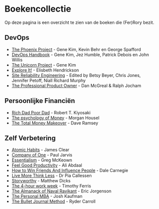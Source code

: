 # Boekencollectie

Op deze pagina is een overzicht te zien van de boeken die (Fer)Rory bezit.

## DevOps

- [The Phoenix Project](/boeken-devops.md#the-phoenix-project) - Gene Kim, Kevin Behr en George Spafford
- [DevOps Handbook](/boeken-devops.md#devops-handbook) - Gene Kim, Jez Humble, Patrick Debois en John Willis
- [The Unicorn Project](/boeken-devops.md#the-unicorn-project) - Gene Kim
- [Explore It!](/boeken-devops.md#explore-it) - Elisbeth Hendrickson
- [Site Reliability Engineering](/boeken-devops.md#site-reliability-engineering) - Edited by Betsy Beyer, Chris Jones, Jennifer Petoff, Niall Richard Murphy
- [The Professional Product Owner](/boeken-devops.md#the-professional-product-owner) - Dan McGreal & Ralph Jocham

## Persoonlijke Financiën

- [Rich Dad Poor Dad](/boeken-persoonlijke-financien.html#rich-dad-poor-dad) - Robert T. Kiyosaki
- [The psychology of Money](/boeken-persoonlijke-financien.html#the-psychology-of-money) - Morgan Housel
- [The Total Money Makeover](/boeken-persoonlijke-financien.html#the-total-money-makeover) - Dave Ramsey



## Zelf Verbetering

 - [Atomic Habits](/boeken-zelf-verbetering.md#atomic-habits) - James Clear
 - [Company of One](/boeken-zelf-verbetering.md#company-of-one) - Paul Jarvis
 - [Essentialism](/boeken-zelf-verbetering.md#essentialism) - Greg McKeown
 - [Feel Good Productivity](/boeken-zelf-verbetering.md#feel-good-productivity) - Ali Abdaal
 - [How to Win Friends And Influence People](/boeken-zelf-verbetering.md#how-to-win-friends-and-influence-people) - Dale Carnegie
 - [Live More Think Less](/boeken-zelf-verbetering.md#live-more-think-less) - Dr Pia Callessen
 - [Storyworthy](/boeken-zelf-verbetering.md#storyworthy) - Matthew Dicks
 - [The 4-hour work week](/boeken-zelf-verbetering.md#the-4-hour-work-week) - Timothy Ferris
 - [The Almanack of Naval Ravikant](/boeken-zelf-verbetering.md#the-almanack-of-naval-ravikant) - Eric Jorgenson
 - [The Personal MBA](/boeken-zelf-verbetering.md#the-personal-mba) - Josh Kaufman
 - [The Bullet Journal Method](/boeken-zelf-verbetering.md#the-bullet-journal-method) - Ryder Carroll


